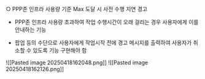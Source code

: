 ○ PPP존 인프라 사용량 기준 Max 도달 시 사전 수행 지연 경고

- PPP존 인프라 사용량 초과하여 작업 수행시간이 오래 걸리는 경우 사용자에게 이를 안내하는 기능

- 팝업 등의 수단으로 사용자에게 작업시작 전에 경고 메시지를 출력하여 사용자가 취소할 수 있도록 기능 구현해야 함


![[Pasted image 20250418162048.png]]
![[Pasted image 20250418162126.png]]